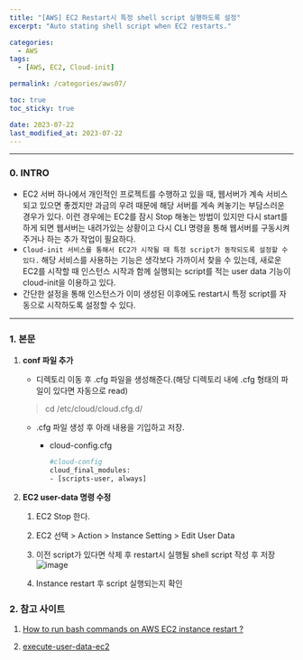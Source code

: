 ```yaml
---
title: "[AWS] EC2 Restart시 특정 shell script 실행하도록 설정"
excerpt: "Auto stating shell script when EC2 restarts."

categories:
  - AWS
tags:
  - [AWS, EC2, Cloud-init]

permalink: /categories/aws07/

toc: true
toc_sticky: true

date: 2023-07-22
last_modified_at: 2023-07-22
---
```

---
### 0. INTRO
- EC2 서버 하나에서 개인적인 프로젝트를 수행하고 있을 때, 웹서버가 계속 서비스되고 있으면 좋겠지만 과금의 우려 때문에 해당 서버를 계속 켜놓기는 부담스러운 경우가 있다. 이런 경우에는 EC2를 잠시 Stop 해놓는 방법이 있지만 다시 start를 하게 되면 웹서버는 내려가있는 상황이고 다시 CLI 명령을 통해 웹서버를 구동시켜주거나 하는 추가 작업이 필요하다.
- `Cloud-init 서비스를 통해서 EC2가 시작될 때 특정 script가 동작되도록 설정할 수 있다.` 해당 서비스를 사용하는 기능은 생각보다 가까이서 찾을 수 있는데, 새로운 EC2를 시작할 때 인스턴스 시작과 함께 실행되는 script를 적는 user data 기능이 cloud-init을 이용하고 있다.
- 간단한 설정을 통해 인스턴스가 이미 생성된 이후에도 restart시 특정 script를 자동으로 시작하도록 설정할 수 있다.

---
### 1. 본문
1. **conf 파일 추가**
   - 디렉토리 이동 후 .cfg 파일을 생성해준다.(해당 디렉토리 내에 .cfg 형태의 파일이 있다면 자동으로 read)
    > cd /etc/cloud/cloud.cfg.d/

   - .cfg 파일 생성 후 아래 내용을 기입하고 저장.
     - cloud-config.cfg
        
        ```bash
        #cloud-config
        cloud_final_modules:
        - [scripts-user, always]
        ```

2. **EC2 user-data 명령 수정**
   1. EC2 Stop 한다.
   2. EC2 선택 > Action > Instance Setting > Edit User Data
   3. 이전 script가 있다면 삭제 후 restart시 실행될 shell script 작성 후 저장
        ![image](https://github.com/Hyunsoo-Ryan-Lee/action_tutorials/assets/83285291/89f8cdee-27dc-4b72-ac12-019845149bca)

    4. Instance restart 후 script 실행되는지 확인



### 2. 참고 사이트
1. [How to run bash commands on AWS EC2 instance restart ?](https://www.akto.io/blog/how-to-run-bash-commands-on-aws-ec2-instance-restart)

2. [execute-user-data-ec2](https://repost.aws/ko/knowledge-center/execute-user-data-ec2)